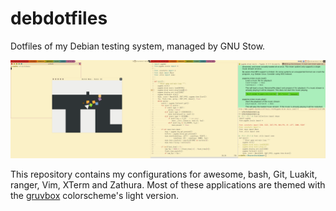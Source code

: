 # debdotfiles
Dotfiles of my Debian testing system, managed by GNU Stow.

![](screenshot.png)

This repository contains my configurations for awesome, bash, Git, Luakit,
ranger, Vim, XTerm and Zathura. Most of these applications are themed with the
[gruvbox](https://github.com/morhetz/gruvbox) colorscheme's light version.
